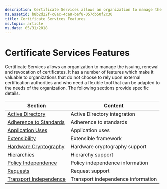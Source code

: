 ```yaml
---
description: Certificate Services allows an organization to manage the issuing, renewal and revocation of certificates.
ms.assetid: b8b2d22f-c8ac-4ca8-bef8-057db50f2c30
title: Certificate Services Features
ms.topic: article
ms.date: 05/31/2018
---
```


# Certificate Services Features

Certificate Services allows an organization to manage the issuing, renewal and revocation of certificates. It has a number of features which make it valuable to organizations that do not choose to rely upon external certification authorities and who need a flexible tool that can be adapted to the needs of the organization. The following sections provide specific details.



| Section                                              | Content                            |
|------------------------------------------------------|------------------------------------|
| [Active Directory](active-directory.md)             | Active Directory integration       |
| [Adherence to Standards](adherence-to-standards.md) | Adherence to standards             |
| [Application Uses](application-uses.md)             | Application uses                   |
| [Extensibility](extensibility.md)                   | Extensible framework               |
| [Hardware Cryptography](hardware-cryptography.md)   | Hardware cryptography support      |
| [Hierarchies](hierarchies.md)                       | Hierarchy support                  |
| [Policy Independence](policy-independence.md)       | Policy independence information    |
| [Requests](requests.md)                             | Request support                    |
| [Transport Independence](transport-independence.md) | Transport independence information |



 

 

 



